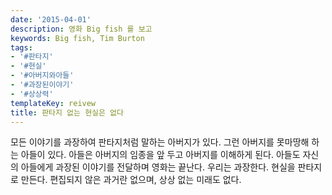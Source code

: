 ```yaml
---
date: '2015-04-01'
description: 영화 Big fish 를 보고
keywords: Big fish, Tim Burton
tags:
- '#판타지'
- '#현실'
- '#아버지와아들'
- '#과장된이야기'
- '#상상력'
templateKey: reivew
title: 판타지 없는 현실은 없다
---
```


모든 이야기를 과장하여 판타지처럼 말하는 아버지가 있다. 그런 아버지를 못마땅해 하는 아들이 있다. 아들은 아버지의 임종을 앞 두고 아버지를 이해하게 된다. 아들도 자신의 아들에게 과장된 이야기를 전달하며 영화는 끝난다. 우리는 과장한다. 현실을 판타지로 만든다. 편집되지 않은 과거란 없으며, 상상 없는 미래도 없다.